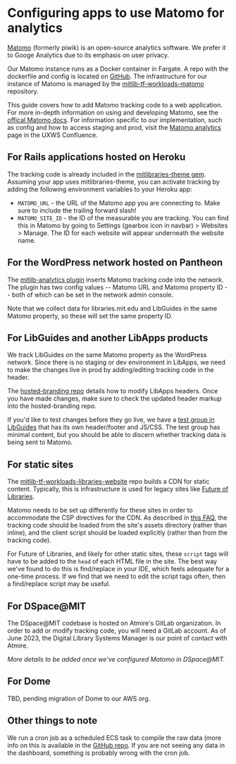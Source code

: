 # Configuring apps to use Matomo for analytics

[Matomo](https://matomo.org) (formerly piwik) is an open-source analytics software. We prefer it to Googe Analytics due to its emphasis on user privacy.

Our Matomo instance runs as a Docker container in Fargate. A repo with the dockerfile and config is located on [GitHub](https://github.com/MITLibraries/docker-matomo). The infrastructure for our instance of Matomo is managed by the [mitlib-tf-workloads-matomo](https://github.com/MITLibraries/mitlib-tf-workloads-matomo) repository.

This guide covers how to add Matomo tracking code to a web application. For more in-depth information on using and developing Matomo, see the [offical Matomo docs](https://matomo.org/help/). For information specific to our implementation, such as config and how to access staging and prod, visit the [Matomo analytics](https://wikis.mit.edu/confluence/display/UXWS/Matomo+analytics) page in the UXWS Confluence.

## For Rails applications hosted on Heroku

The tracking code is already included in the [mitlibraries-theme gem](https://github.com/mitlibraries/mitlibraries-theme). Assuming your app uses mitlibraries-theme, you can activate tracking by adding the following environment variables to your Heroku app:

* `MATOMO_URL` - the URL of the Matomo app you are connecting to. Make sure to include the trailing forward slash!
* `MATOMO_SITE_ID` - the ID of the measurable you are tracking. You can find this in Matomo by going to Settings (gearbox icon in navbar) > Websites > Manage. The ID for each website will appear underneath the website name.

## For the WordPress network hosted on Pantheon

The [mitlib-analytics plugin](https://github.com/MITLibraries/mitlib-wp-network/tree/master/web/app/plugins/mitlib-analytics) inserts Matomo tracking code into the network. The plugin has two config values -- Matomo URL and Matomo property ID -- both of which can be set in the network admin console.

Note that we collect data for libraries.mit.edu and LibGuides in the same Matomo property, so these will set the same property ID.

## For LibGuides and another LibApps products

We track LibGuides on the same Matomo property as the WordPress network. Since there is no staging or dev environment in LibApps, we need to make the changes live in prod by adding/editing tracking code in the header.

The
[hosted-branding repo](https://github.com/MITLibraries/hosted-branding) details how to modify LibApps headers. Once you have made changes, make sure to check the updated header markup into the hosted-branding repo.

If you'd like to test changes before they go live, we have a [test group in LibGuides](https://libguides.mit.edu/test-group) that has its own header/footer and JS/CSS. The test group has minimal content, but you should be able to discern whether tracking data is being sent to Matomo.

## For static sites

The [mitlib-tf-workloads-libraries-website](https://github.com/mitlibraries/mitlib-tf-workloads-libraries-website) repo builds a CDN for static content. Typically, this is infrastructure is used for legacy sites like [Future of Libraries](https://github.com/MITLibraries/future-of-libraries-static).

Matomo needs to be set up differently for these sites in order to accommodate the CSP directives for the CDN. As described in [this FAQ](https://matomo.org/faq/general/faq_20904/), the tracking code should be loaded from the site's assets directory (rather than inline), and the client script should be loaded explicitly (rather than from the tracking code).

For Future of Libraries, and likely for other static sites, these `script` tags will have to be added to the `head` of each HTML file in the site. The best way we've found to do this is find/replace in your IDE, which feels adequate for a one-time process. If we find that we need to edit the script tags often, then a find/replace script may be useful.

## For DSpace@MIT

The DSpace@MIT codebase is hosted on Atmire's GitLab organization. In order to add or modify tracking code, you will need a GitLab account. As of June 2023, the Digital Library Systems Manager is our point of contact with Atmire.

_More details to be added once we've configured Matomo in DSpace@MIT._

## For Dome

TBD, pending migration of Dome to our AWS org.

## Other things to note

We run a cron job as a scheduled ECS task to compile the raw data (more info on this is available in the [GitHub repo](https://github.com/MITLibraries/docker-matomo). If you are not seeing any data in the dashboard, something is probably wrong with the cron job.
